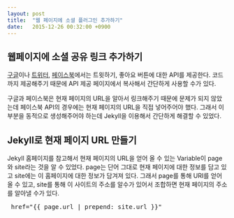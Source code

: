 ```yaml
---
layout: post
title:  "웹 페이지에 소셜 플러그인 추가하기"
date:   2015-12-26 00:32:00 +0900
---
```

## 웹페이지에 소셜 공유 링크 추가하기

 [구글]이나 [트위터], [페이스북]에서는 트윗하기, 좋아요 버튼에 대한 API를 제공한다. 코드까지 제공해주기 때문에 API 제공 페이지에서 복사해서 간단하게 사용할 수가 있다.

 구글과 페이스북은 현재 페이지의 URL을 알아서 링크해주기 때문에 문제가 되지 않았는데 페이스북 API의 경우에는 현재 페이지의 URL을 직접 넣어주어야 했다. 그래서 이 부분을 동적으로 생성해주어야 하는데 Jekyll을 이용해서 간단하게 해결할 수 있었다.

## Jekyll로 현재 페이지 URL 만들기

 Jekyll 홈페이지를 참고해서 현재 페이지의 URL을 얻어 올 수 있는 Variable이 page와 site라는 것을 알 수 있었다. page는 단어 그대로 현재 페이지에 대한 정보를 담고 있고 site에는 이 홈페이지에 대한 정보가 담겨져 있다. 그래서 page를 통해 URI를 얻어 올 수 있고, site를 통해 이 사이트의 주소를 알수가 있어서 조합하면 현재 페이지의 주소를 알아낼 수가 있다.
 <pre>
 href="{{ page.url | prepend: site.url }}"
 </pre>

[구글]: https://developers.google.com/+/web/share/
[트위터]: https://about.twitter.com/ko/resources/buttons
[페이스북]: https://developers.facebook.com/docs/plugins?locale=ko_KR#like-share-send
